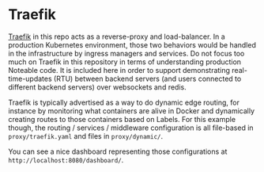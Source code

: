 # Traefik

[Traefik](https://traefik.io/) in this repo acts as a reverse-proxy and load-balancer.  In a production Kubernetes environment, those two behaviors would be handled in the infrastructure by ingress managers and services.  Do not focus too much on Traefik in this repository in terms of understanding production Noteable code.  It is included here in order to support demonstrating real-time-updates (RTU) between backend servers (and users connected to different backend servers) over websockets and redis.

Traefik is typically advertised as a way to do dynamic edge routing, for instance by monitoring what containers are alive in Docker and dynamically creating routes to those containers based on Labels.  For this example though, the routing / services / middleware configuration is all file-based in `proxy/traefik.yaml` and files in `proxy/dynamic/`.

You can see a nice dashboard representing those configurations at `http://localhost:8080/dashboard/`.




